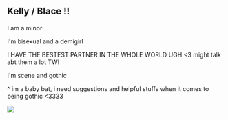 ## Kelly / Blace !!

I am a minor

I'm bisexual and a demigirl

I HAVE THE BESTEST PARTNER IN THE WHOLE WORLD UGH <3 might talk abt them a lot TW!

I'm scene and gothic

^ im a baby bat, i need suggestions and helpful stuffs when it comes to being gothic <3333

![](https://64.media.tumblr.com/6f06d07af1749a1355d8424d711a4aea/acc4beb83a44f0b1-7b/s250x400/33079ed1e277ff1acd2fe04c6371e66b6277fedf.gifv)
